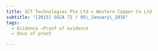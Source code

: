 ```yaml
---
title: SCT Technologies Pte Ltd v Western Copper Co Ltd 
subtitle: "[2015] SGCA 71 / 05\_January\_2016"
tags:
  - Evidence —Proof of evidence
  - Onus of proof

---
```


